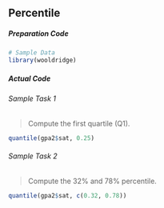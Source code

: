 ## Percentile
##### Preparation Code
```r
# Sample Data
library(wooldridge)
```
##### Actual Code
###### Sample Task 1
>Compute the first quartile (Q1).
```r
quantile(gpa2$sat, 0.25)
```
###### Sample Task 2
>Compute the 32% and 78% percentile.
```r
quantile(gpa2$sat, c(0.32, 0.78))
```
